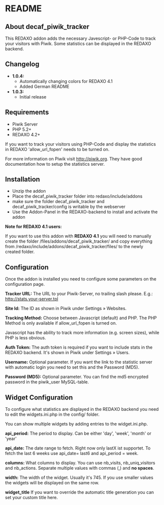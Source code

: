 README
======


About decaf\_piwik\_tracker
-------------------------

This REDAXO addon adds the necessary Javescript- or PHP-Code to track your visitors with Piwik. Some statistics can be displayed in the REDAXO backend.


Changelog
---------

* **1.0.4:** 
  * Automatically changing colors for REDAXO 4.1
  * Added German README
* **1.0.3:** 
  * Initial release

Requirements
------------

* Piwik Server
* PHP 5.2+
* REDAXO 4.2+

If you want to track your visitors using PHP-Code and display the statistics in REDAXO 'allow\_url\_fopen' needs to be turned on.

For more information on Piwik visit http://piwik.org. They have good documentation how to setup the statistics server.


Installation
------------

* Unzip the addon
* Place the decaf\_piwik\_tracker folder into redaxo/include/addons
* make sure the folder decaf\_piwik\_tracker and decaf\_piwik\_tracker/config is writable by the webserver
* Use the Addon-Panel in the REDAXO-backend to install and activate the addon


**Note for REDAXO 4.1 users:**

If you want to use this addon with **REDAXO 4.1** you will need to manually create the folder /files/addons/decaf\_piwik\_tracker/ and copy everything from /redaxo/include/addons/decaf\_piwik\_tracker/files/ to the newly created folder.


Configuration
-------------

Once the addon is installed you need to configure some parameters on the configuration page.

**Tracker URL:**
The URL to your Piwik-Server, no trailing slash please. E.g.: http://stats.your-server.tpl

**Site Id:**
The ID as shown in Piwik under Settings » Websites.

**Tracking Method:**
Choose between Javascript (default) and PHP. The PHP Method is only available if allow\_url\_fopen is turned on. 

Javascript has the ability to track more information (e.g. screen sizes), while PHP is less obvious.

**Auth Token:**
The auth token is required if you want to include stats in the REDAXO backend. It's shown in Piwik under Settings » Users.

**Username:**
Optional parameter. If you want the link to the statistic server with automatic login you need to set this and the Password (MD5).

**Password (MD5):**
Optional parameter. You can find the md5 encrypted password in the piwik\_user MySQL-table.


Widget Configuration
--------------------

To configure what statistics are displayed in the REDAXO backend you need to edit the widgets.ini.php in the config/ folder.

You can show multiple widgets by adding entries to the widget.ini.php.

**api_period:** The period to display. Can be either 'day', 'week', 'month' or 'year'

**api_date:** The date range to fetch. Right now only lastX ist supportet. To fetch the last 6 weeks use api\_date= last6 and api\_period = week.

**columns:** What columns to display. You can use nb\_visits, nb\_uniq\_visitors and nb\_actions. Separate multiple values with commas (,) and **no spaces**. 

**width:** The width of the widget. Usually it's 745. If you use smaller values the widgets will be displayed on the same row.

**widget\_title** If you want to override the automatic title generation you can set your custom title here.


